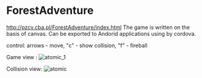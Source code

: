 # ForestAdventure
http://pzcv.cba.pl/ForestAdventure/index.html
The game is written on the basis of canvas. Can be exported to Andorid applications using by cordova.

control:
arrows - move,
"c" - show collision,
"f" - fireball

Game view :
![atomic_1](https://user-images.githubusercontent.com/44551565/132960996-f2abb856-9a47-4ef1-8792-572c2426167b.png)

Collision view:
![atomic](https://user-images.githubusercontent.com/44551565/132960993-911d0a61-73a2-4298-a7a5-4e3a00a3cfa8.png)


